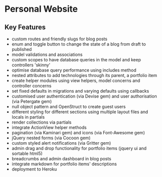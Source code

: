 # Personal Website

## Key Features

- custom routes and friendly slugs for blog posts
- enum and toggle button to change the state of a blog from draft to published
- model validations and associations
- custom scopes to have database queries in the model and keep controllers 'skinny'
- optimise database query performance using includes method
- nested attributes to add technologies through its parent, a portfolio item
- create helper modules using view helpers, model concerns and controller concerns
- set fixed defaults in migrations and varying defaults using callbacks
- customised user authentication (via Devise gem) and user authorisation (via Petergate gem)
- null object pattern and OpenStruct to create guest users
- different styling for different sections using multiple layout files and locals in partials
- render collections via partials
- integrate ActionView helper methods
- pagination (via Kaminari gem) and icons (via Font-Awesome gem)
- jQuery nested forms (via Cocoon gem)
- custom styled alert notifications (via Gritter gem)
- admin drag and drop functionality for portfolio items (jquery ui and sortable html5)
- breadcrumbs and admin dashboard in blog posts
- integrate markdown for portfolio items' descriptions
- deployment to Heroku
